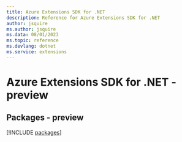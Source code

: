 ```yaml
---
title: Azure Extensions SDK for .NET
description: Reference for Azure Extensions SDK for .NET
author: jsquire
ms.author: jsquire
ms.data: 08/01/2023
ms.topic: reference
ms.devlang: dotnet
ms.service: extensions
---
```

# Azure Extensions SDK for .NET - preview
## Packages - preview
[!INCLUDE [packages](extensions-index.md)]